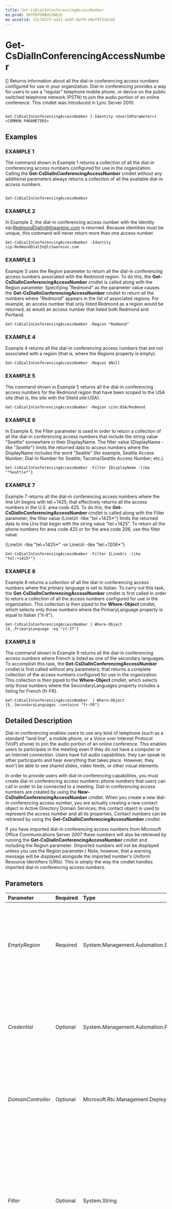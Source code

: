 ```yaml
---
title: Get-CsDialInConferencingAccessNumber
ms.prod: SKYPEFORBUSINESS
ms.assetid: f2c78377-ad21-4a9f-bef9-e9ef97316c85
---
```



# Get-CsDialInConferencingAccessNumber
[]
Returns information about all the dial-in conferencing access numbers configured for use in your organization. Dial-in conferencing provides a way for users to use a "regular" telephone mobile phone, or device on the public switched telephone network (PSTN) to join the audio portion of an online conference. This cmdlet was introduced in Lync Server 2010.
  
    
    


```

Get-CsDialInConferencingAccessNumber [-Identity <UserIdParameter>] <COMMON PARAMETERS>

```


## Examples


  
    
    

### EXAMPLE 1

The command shown in Example 1 returns a collection of all the dial-in conferencing access numbers configured for use in the organization. Calling the **Get-CsDialInConferencingAccessNumber** cmdlet without any additional parameters always returns a collection of all the available dial-in access numbers.
  
    
    

```

Get-CsDialInConferencingAccessNumber
```


### EXAMPLE 2

In Example 2, the dial-in conferencing access number with the Identity sip:RedmondDialIn@litwareinc.com is returned. Because identities must be unique, this command will never return more than one access number.
  
    
    

```
Get-CsDialInConferencingAccessNumber -Identity sip:RedmondDialIn@litwareinc.com
```


### EXAMPLE 3

Example 3 uses the Region parameter to return all the dial-in conferencing access numbers associated with the Redmond region. To do this, the **Get-CsDialInConferencingAccessNumber** cmdlet is called along with the Region parameter. Specifying "Redmond" as the parameter value causes the **Get-CsDialInConferencingAccessNumber** cmdlet to return all the numbers where "Redmond" appears in the list of associated regions. For example, an access number that only listed Redmond as a region would be returned, as would an access number that listed both Redmond and Portland.
  
    
    

```
Get-CsDialInConferencingAccessNumber -Region "Redmond"
```


### EXAMPLE 4

Example 4 returns all the dial-in conferencing access numbers that are not associated with a region (that is, where the Regions property is empty). 
  
    
    

```
Get-CsDialInConferencingAccessNumber -Region $Null
```


### EXAMPLE 5

The command shown in Example 5 returns all the dial-in conferencing access numbers for the Redmond region that have been scoped to the USA site (that is, the site with the SiteId site:USA). 
  
    
    

```
Get-CsDialInConferencingAccessNumber -Region site:USA/Redmond
```


### EXAMPLE 6

In Example 6, the Filter parameter is used in order to return a collection of all the dial-in conferencing access numbers that include the string value "Seattle" somewhere in their DisplayName. The filter value {DisplayName -like "*Seattle*"} limits the returned data to access numbers where the DisplayName includes the word "Seattle" (for example, Seattle Access Number; Dial-In Number for Seattle; Tacoma/Seattle Access Number; etc.). 
  
    
    

```
Get-CsDialInConferencingAccessNumber -Filter {DisplayName -like "*Seattle*"}
```


### EXAMPLE 7

Example 7 returns all the dial-in conferencing access numbers where the line Uri begins with tel:+1425; that effectively returns all the access numbers in the U.S. area code 425. To do this, the **Get-CsDialInConferencingAccessNumber** cmdlet is called along with the Filter parameter; the filter value {LineUri -like "tel:+1425*"} limits the returned data to line Uris that begin with the string value "tel:+1425". To return all the phone numbers for area code 425 or for the area code 206, use this filter value:
  
    
    
{LineUri -like "tel:+1425*" -or LineUri -like "tel:+1206*"}
  
    
    



```
Get-CsDialInConferencingAccessNumber -Filter {LineUri -like "tel:+1425*"}
```


### EXAMPLE 8

Example 8 returns a collection of all the dial-in conferencing access numbers where the primary language is set to Italian. To carry out this task, the **Get-CsDialInConferencingAccessNumber** cmdlet is first called in order to return a collection of all the access numbers configured for use in the organization. This collection is then piped to the **Where-Object** cmdlet, which selects only those numbers where the PrimaryLanguage property is equal to Italian ("it-It").
  
    
    

```
Get-CsDialInConferencingAccessNumber | Where-Object {$_.PrimaryLanguage -eq "it-IT"}
```


### EXAMPLE 9

The command shown in Example 9 returns all the dial-in conferencing access numbers where French is listed as one of the secondary languages. To accomplish this task, the **Get-CsDialInConferencingAccessNumber** cmdlet is first called without any parameters; that returns a complete collection of the access numbers configured for use in the organization. This collection is then piped to the **Where-Object** cmdlet, which selects only those numbers where the SecondaryLanguages property includes a listing for French (fr-FR).
  
    
    

```
Get-CsDialInConferencingAccessNumber  | Where-Object {$_.SecondaryLanguages -contains "fr-FR"}
```


## Detailed Description

Dial-in conferencing enables users to use any kind of telephone (such as a standard "land line", a mobile phone, or a Voice over Internet Protocol (VoIP) phone) to join the audio portion of an online conference. This enables users to participate in the meeting even if they do not have a computer or an Internet connection. Users have full audio capabilities: they can speak to other participants and hear everything that takes place. However, they won't be able to see shared slides, video feeds, or other visual elements.
  
    
    
In order to provide users with dial-in conferencing capabilities, you must create dial-in conferencing access numbers: phone numbers that users can call in order to be connected to a meeting. Dial-in conferencing access numbers are created by using the **New-CsDialInConferencingAccessNumber** cmdlet. When you create a new dial-in conferencing access number, you are actually creating a new contact object in Active Directory Domain Services; this contact object is used to represent the access number and all its properties. Contact numbers can be retrieved by using the **Get-CsDialInConferencingAccessNumber** cmdlet.
  
    
    
If you have imported dial-in conferencing access numbers from Microsoft Office Communications Server 2007 these numbers will also be retrieved by running the **Get-CsDialInConferencingAccessNumber** cmdlet and including the Region parameter. (Imported numbers will not be displayed unless you use the Region parameter.) Note, however, that a warning message will be displayed alongside the imported number's Uniform Resource Identifiers (URIs). This is simply the way the cmdlet handles imported dial-in conferencing access numbers.
  
    
    

## Parameters



|**Parameter**|**Required**|**Type**|**Description**|
|:-----|:-----|:-----|:-----|
| _EmptyRegion_ <br/> |Required  <br/> |System.Management.Automation.SwitchParameter  <br/> |Returns information about the dial plans that are associated with a region that is not associated with at least one dial-in conferencing access number. For example, suppose the Bellevue dial plan is associated with the Bellevue region, but no access numbers have been configured for the Bellevue region. The Bellevue region would thus be considered an empty region.  <br/> This parameter cannot be used in conjunction with any other parameter.  <br/> |
| _Credential_ <br/> |Optional  <br/> |System.Management.Automation.PSCredential  <br/> |Enables you to run the **Get-CsDialInConferencingAccessNumber** cmdlet under alternate credentials; this might be required if the account you used to log on to Windows does not have the necessary privileges required to work with contact objects. <br/> To use the Credential parameter you must first create a PSCredential object by using the **Get-Credential** cmdlet. For details, see the **Get-Credential** cmdlet help topic. <br/> |
| _DomainController_ <br/> |Optional  <br/> |Microsoft.Rtc.Management.Deploy.Fqdn  <br/> |Enables you to connect to the specified domain controller in order to retrieve contact information. To connect to a particular domain controller, include the DomainController parameter followed by the computer name (for example, atl-mcs-001) or its fully qualified domain name (for example, atl-mcs-001.litwareinc.com).  <br/> |
| _Filter_ <br/> |Optional  <br/> |System.String  <br/> |Enables you to limit the returned data by filtering on specific attributes for Skype for Business Server 2015. For example, you can limit returned data to dial-in conferencing numbers that have the string value "Redmond" in their display name, or toll-free dial-in conferencing numbers that use the 1-800 prefix.  <br/> The Filter parameter uses the same Windows PowerShell filtering syntax that is used by the **Where-Object** cmdlet. For example, a filter that returns only access numbers that have the 1-800 prefix would look like this: {LineUri -like "tel:+1800*"}, withLineUri representing the Active Directory attribute, -like representing the comparison operator, and "tel:+1800*" representing the filter value. <br/> |
| _Identity_ <br/> |Optional  <br/> |Microsoft.Rtc.Management.AD.UserIdParameter  <br/> |SIP address of the dial-in conferencing access number (that is, the contact object that represents the number) to be retrieved. You must include the "sip:" prefix when specifying the Identity; for example:  `-Identity sip:RedmondDialIn@litwareinc.com`.  <br/> If this parameter is not specified, then the **Get-CsDialInConferencingAccessNumber** cmdlet will return all the dial-in conferencing access numbers configured for use in your organization. <br/> |
| _OU_ <br/> |Optional  <br/> |Microsoft.Rtc.Management.AD.OUIdParameter  <br/> |Enables you to return access numbers from a specific Active Directory organizational unit (OU). This includes data from both the specified OU and any of its child OUs. For example, if the Finance OU has two child OUs, AccountsPayable and AccountsReceivable, access number information will be returned from each of these three OUs.  <br/> When specifying an OU, use the distinguished name of that container; for example:  `-OU "OU=Finance,dc=litwareinc,dc=com"`.  <br/> |
| _Region_ <br/> |Optional  <br/> |System.String  <br/> |Returns all the dial-in conferencing access numbers associated with the specified dial plan region. For example, to return all the dial-in numbers for the Northwest region, use this syntax:  `-Region Northwest`.  <br/> You can also return access numbers that have been scoped to a particular site (or to the global scope) by including the scope in the parameter value. For example, to return access numbers that use the Northwest region, and that have been scoped to the Redmond site, use this syntax:  `-Region site:Redmond/Northwest`. Note that, when referencing the site scope, you must use the SiteId property. You can retrieve SiteId values by using the **Get-CsSite** cmdlet. <br/> To return a list of access numbers that are not associated with a dial plan, set the Region parameter value to $Null:  `-Region $Null`.  <br/> Note that dial-in conferencing access numbers are only returned in order of their assigned priority if this parameter is specified. Priority order is the same order in which the numbers appear in meeting invitations and on the dial-in conferencing webpage. For details, see the  [Set-CsDialInConferencingAccessNumber](set-csdialinconferencingaccessnumber.md) cmdlet help topic. <br/> |
| _ResultSize_ <br/> |Optional  <br/> |Microsoft.Rtc.Management.ADConnect.Core.Unlimited  <br/> |Enables you to limit the number of records returned by a command. For example, to return just seven access numbers (regardless of how many access numbers are in your forest), simply include the ResultSize parameter and set the parameter value to 7. Note that there is no way to guarantee which seven items will be returned. If you set the ResultSize to 7 but you have only three access numbers in your forest, the command will return those three numbers and then complete without error.  <br/> The result size can be set to any whole number between 0 and 2147483647, inclusive. If set to 0 the command will run, but no data will be returned.  <br/> |
   

## Input Types

String. The **Get-CsDialInConferencingAccessNumber** cmdlet accepts a string value representing the Identity of the access number.
  
    
    

## Return Types

The **Get-CsDialInConferencingAccessNumber** cmdlet returns instances of the Microsoft.Rtc.Management.Xds.AccessNumber object.
  
    
    

## See also


#### 


  
    
    
 [New-CsDialInConferencingAccessNumber](new-csdialinconferencingaccessnumber.md)
  
    
    
 [Remove-CsDialInConferencingAccessNumber](remove-csdialinconferencingaccessnumber.md)
  
    
    
 [Set-CsDialInConferencingAccessNumber](set-csdialinconferencingaccessnumber.md)
